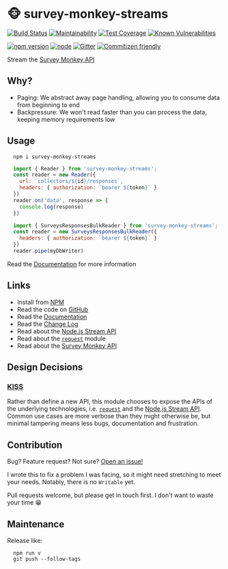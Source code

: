 # 🐵 survey-monkey-streams

[![Build Status](http://travis-ci.org/aaronjameslang/survey-monkey-streams.svg?branch=master)](//travis-ci.org/aaronjameslang/survey-monkey-streams)
[![Maintainability](http://api.codeclimate.com/v1/badges/8a959084f74b5a86c453/maintainability)](//codeclimate.com/github/aaronjameslang/survey-monkey-streams/maintainability)
[![Test Coverage](https://api.codeclimate.com/v1/badges/8a959084f74b5a86c453/test_coverage)](//aaronjameslang.com/survey-monkey-streams/coverage)
[![Known Vulnerabilities](http://snyk.io/test/github/aaronjameslang/survey-monkey-streams/badge.svg)](//snyk.io/test/github/aaronjameslang/survey-monkey-streams)

[![npm version](https://badge.fury.io/js/survey-monkey-streams.svg)](//npmjs.com/package/survey-monkey-streams)
[![node](https://img.shields.io/node/v/survey-monkey-streams.svg)](//travis-ci.org/aaronjameslang/survey-monkey-streams)
[![Gitter](http://badges.gitter.im/aaronjameslang/survey-monkey-streams.svg)](//gitter.im/aaronjameslang/survey-monkey-streams)
[![Commitizen friendly](https://img.shields.io/badge/commitizen-friendly-brightgreen.svg)](//commitizen.github.io/cz-cli/)

Stream the [Survey Monkey API](//developer.surveymonkey.com/api/v3/)

## Why?

  - Paging: We abstract away page handling, allowing you to consume data from beginning to end
  - Backpressure: We won't read faster than you can process the data, keeping memory requirements low

## Usage

```shell
  npm i survey-monkey-streams
```
```js
  import { Reader } from 'survey-monkey-streams';
  const reader = new Reader({
    url: `collectors/${id}/responses`,
    headers: { authorization: `bearer ${token}` }
  })
  reader.on('data', response => {
    console.log(response)
  })
```
```js
  import { SurveysResponsesBulkReader } from 'survey-monkey-streams';
  const reader = new SurveysResponsesBulkReader({
    headers: { authorization: `bearer ${token}` }
  })
  reader.pipe(myDbWriter)
```
Read the [Documentation](//aaronjameslang.com/survey-monkey-streams) for more information
## Links

  - Install from [NPM](//npmjs.com/package/survey-monkey-streams)
  - Read the code on [GitHub](//github.com/aaronjameslang/survey-monkey-streams)
  - Read the [Documentation](//aaronjameslang.com/survey-monkey-streams)
  - Read the [Change Log](//github.com/aaronjameslang/survey-monkey-streams/blob/master/CHANGELOG.md)
  - Read about the [Node.js Stream API](//nodejs.org/api/stream.html)
  - Read about the [`request`](//npmjs.com/package/request) module
  - Read about the [Survey Monkey API](//developer.surveymonkey.com/api/v3/)

## Design Decisions

### [KISS](//wiki.archlinux.org/index.php/Arch_Linux#Principles)

Rather than define a new API, this module chooses to expose the APIs of the underlying technologies, i.e. [`request`](//npmjs.com/package/request) and the [Node.js Stream API](//nodejs.org/api/stream.html). Common use cases are more verbose than they might otherwise be, but minimal tampering means less bugs, documentation and frustration.

## Contribution

Bug? Feature request? Not sure? [Open an issue!](//github.com/aaronjameslang/survey-monkey-streams/issues/new)

I wrote this to fix a problem I was facing, so it might need stretching to meet your needs. Notably, there is no `Writable` yet.

Pull requests welcome, but please get in touch first. I don't want to waste your time 😁

## Maintenance

Release like:
```shell
  npm run v
  git push --follow-tags
```
